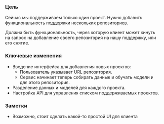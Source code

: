 ### Цель

Сейчас мы поддерживаем только один проект. Нужно добавить функциональность
поддержки нескольких репозиториев.

Должна быть функциональность, через которую клиент может кинуть на запрос
на добавление своего репозитория на нашу поддержку, или его снятие.

### Ключевые изменения

- Введение интерфейса для добавления новых проектов:
  - Пользователь указывает URL репозитория.
  - Сервис начинает теперь собирать данные и обучать модели и для этого репозитория.
- Разделение данных и моделей для каждого проекта.
- Настройка API для управления списком поддерживаемых проектов.

### Заметки

- Возможно, стоит сделать какой-то простой UI для клиента